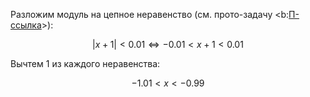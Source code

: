 Разложим модуль на цепное неравенство (см. прото-задачу <b:[П-ссылка](advanced/proto/common/simple-abs)>):

$$ |x+1| < 0.01 \Leftrightarrow -0.01 < x+1 < 0.01 $$

Вычтем $1$ из каждого неравенства:

$$ -1.01 < x < -0.99 $$
